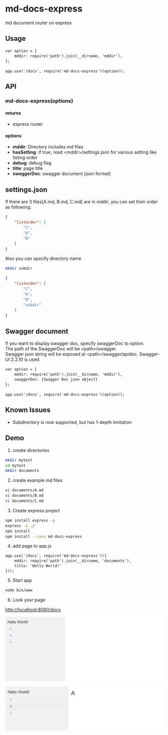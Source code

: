 # md-docs-express
md document router on express

## Usage

```node
var option = {
    mddir: require('path').join(__dirname, 'mddir'),
};

app.use('/docs', require('md-docs-express')(option));
```

## API

### md-docs-express(options)

#### returns

- express router

#### options

- __mddir__: Directory includes md files
- __hasSetting__: if true, read \<mddir\>/settings.json for various setting like listing order
- __debug__: debug flag
- __title__: page title
- __swaggerDoc__: swagger document (json format)

## settings.json

If there are 3 files[A.md, B.md, C.md] are in mddir, you can set their order as following.  

```json
{
    "listorder": [
        "C",
        "A",
        "B"
    ]
}
```

Also you can specify directory name

```bash
mkdir subdir
```

```json
{
    "listorder": [
        "C",
        "A",
        "B",
        "subdir"
    ]
}
```

## Swagger document

If you want to display swagger doc, specify swaggerDoc to option.  
The path of the SwaggerDoc will be \<path\>/swagger.  
Swagger json string will be exposed at \<path\>/swagger/apidoc.
Swagger-UI 2.2.10 is used.

```node
var option = {
    mddir: require('path').join(__dirname, 'mddir'),
    swaggerDoc: {Swagger Doc json object}
};

app.use('/docs', require('md-docs-express')(option));
```

## Known Issues

- Subdirectory is now supported, but has 1-depth limitation

## Demo

1. create directories

```bash
mkdir mytest
cd mytest
mkdir documents
```

2. create example md files

```bash
vi documents/A.md
vi documents/B.md
vi documents/C.md
```

3. Create express project

```bash
npm install express -g
express -e ./
npm install
npm install --save md-docs-express
```

4. add page to app.js

```node
app.use('/docs', require('md-docs-express')({
    mddir: require('path').join(__dirname, 'documents'),
    title: 'Hello World!'
}));
```

5. Start app

```bash
node bin/www
```

6. Look your page

<http://localhost:8080/docs>

![picture1](/capture1.PNG)

![picture2](/capture2.PNG)